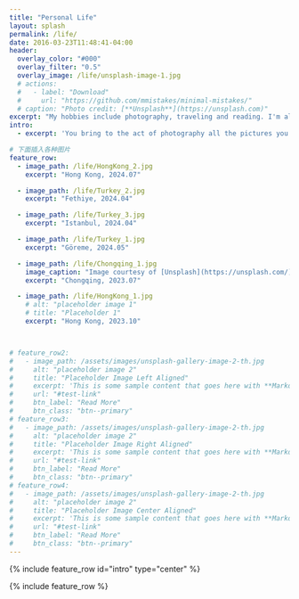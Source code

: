 ```yaml
---
title: "Personal Life"
layout: splash
permalink: /life/
date: 2016-03-23T11:48:41-04:00
header:
  overlay_color: "#000"
  overlay_filter: "0.5"
  overlay_image: /life/unsplash-image-1.jpg
  # actions:
  #   - label: "Download"
  #     url: "https://github.com/mmistakes/minimal-mistakes/"
  # caption: "Photo credit: [**Unsplash**](https://unsplash.com)"
excerpt: "My hobbies include photography, traveling and reading. I'm also an amateur piano players."
intro: 
  - excerpt: 'You bring to the act of photography all the pictures you have seen, the books you have read, the music you have heard, the people you have loved. —— Ansel Adams'

# 下面插入各种图片
feature_row:
  - image_path: /life/HongKong_2.jpg
    excerpt: "Hong Kong, 2024.07"

  - image_path: /life/Turkey_2.jpg
    excerpt: "Fethiye, 2024.04"

  - image_path: /life/Turkey_3.jpg
    excerpt: "Istanbul, 2024.04"

  - image_path: /life/Turkey_1.jpg
    excerpt: "Göreme, 2024.05"

  - image_path: /life/Chongqing_1.jpg
    image_caption: "Image courtesy of [Unsplash](https://unsplash.com/)"
    excerpt: "Chongqing, 2023.07"

  - image_path: /life/HongKong_1.jpg
    # alt: "placeholder image 1"
    # title: "Placeholder 1"
    excerpt: "Hong Kong, 2023.10"



# feature_row2:
#   - image_path: /assets/images/unsplash-gallery-image-2-th.jpg
#     alt: "placeholder image 2"
#     title: "Placeholder Image Left Aligned"
#     excerpt: 'This is some sample content that goes here with **Markdown** formatting. Left aligned with `type="left"`'
#     url: "#test-link"
#     btn_label: "Read More"
#     btn_class: "btn--primary"
# feature_row3:
#   - image_path: /assets/images/unsplash-gallery-image-2-th.jpg
#     alt: "placeholder image 2"
#     title: "Placeholder Image Right Aligned"
#     excerpt: 'This is some sample content that goes here with **Markdown** formatting. Right aligned with `type="right"`'
#     url: "#test-link"
#     btn_label: "Read More"
#     btn_class: "btn--primary"
# feature_row4:
#   - image_path: /assets/images/unsplash-gallery-image-2-th.jpg
#     alt: "placeholder image 2"
#     title: "Placeholder Image Center Aligned"
#     excerpt: 'This is some sample content that goes here with **Markdown** formatting. Centered with `type="center"`'
#     url: "#test-link"
#     btn_label: "Read More"
#     btn_class: "btn--primary"
---
```


{% include feature_row id="intro" type="center" %}

{% include feature_row %}

<!-- {% include feature_row id="feature_row2" type="left" %}

{% include feature_row id="feature_row3" type="right" %}

{% include feature_row id="feature_row4" type="center" %} -->